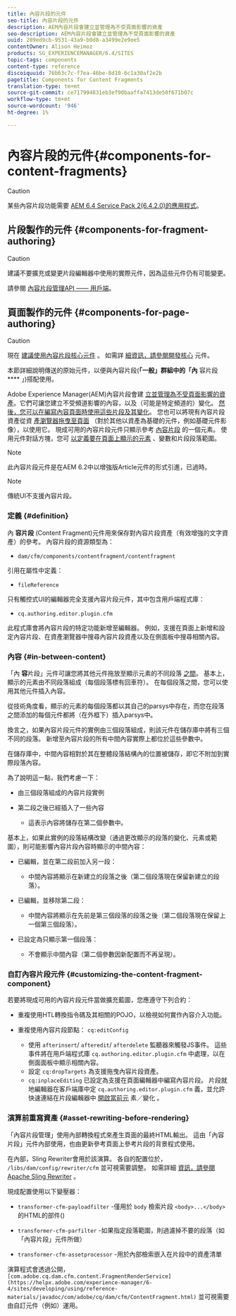 ```yaml
---
title: 內容片段的元件
seo-title: 內容片段的元件
description: AEM內容片段會建立並管理為不受頁面影響的資產
seo-description: AEM內容片段會建立並管理為不受頁面影響的資產
uuid: 289ed9cb-9531-43a9-b0d8-a3499e2e9ee5
contentOwner: Alison Heimoz
products: SG_EXPERIENCEMANAGER/6.4/SITES
topic-tags: components
content-type: reference
discoiquuid: 76b63c7c-f7ea-46be-8d10-6c1a30af2e2b
pagetitle: Components for Content Fragments
translation-type: tm+mt
source-git-commit: ce717994831eb3ef90baaffa7413de50f671b07c
workflow-type: tm+mt
source-wordcount: '946'
ht-degree: 1%

---
```



# 內容片段的元件{#components-for-content-fragments}

>[!CAUTION]
>
>某些內容片段功能需要 [AEM 6.4 Service Pack 2(6.4.2.0)的應用程式](/help/release-notes/sp-release-notes.md)。

## 片段製作的元件 {#components-for-fragment-authoring}

>[!CAUTION]
>
>建議不要擴充或變更片段編輯器中使用的實際元件，因為這些元件仍有可能變更。

請參閱 [內容片段管理API —— 用戶端](/help/sites-developing/customizing-content-fragments.md#the-content-fragment-management-api-client-side)。

## 頁面製作的元件 {#components-for-page-authoring}

>[!CAUTION]
>
>現在 [建議使用內容片段核心元件](https://helpx.adobe.com/experience-manager/core-components/using/content-fragment-component.html) 。 如需詳 [細資訊，請參閱開發核心](https://helpx.adobe.com/experience-manager/core-components/using/developing.html) 元件。
>
>本節詳細說明傳送的原始元件，以便與內容片段(**「一般」群組中的「內** 容片段 **** 」)搭配使用。

Adobe Experience Manager(AEM)內容片段會建 [立並管理為不受頁面影響的資產](/help/assets/content-fragments.md)。它們可讓您建立不受頻道影響的內容，以及（可能是特定頻道的）變化。 [然後，您可以在編寫內容頁面時使用這些片段及其變化](/help/sites-authoring/content-fragments.md)。 您也可以將現有內容片段資產從資 [產瀏覽器拖曳至頁面](/help/sites-authoring/content-fragments.md#adding-a-content-fragment-to-your-page) （對於其他以資產為基礎的元件，例如基礎元件影像），以使用它。 現成可用的內容片段元件只顯示參考 [內容片段](/help/assets/content-fragments.md#constituent-parts-of-a-content-fragment) 的一個元素。 使用元件對話方塊，您可 [以定義要在頁面上顯示的元素](/help/assets/content-fragments.md#constituent-parts-of-a-content-fragment) 、變數和片段段落範圍。

>[!NOTE]
>
>此內容片段元件是在AEM 6.2中以增強版Article元件的形式引進，已過時。

>[!NOTE]
>
>傳統UI不支援內容片段。

### 定義 {#definition}

內 **容片段** (Content Fragment)元件用來保存對內容片段資產（有效增強的文字資產）的參考。 內容片段的資源類型為：

* `dam/cfm/components/contentfragment/contentfragment`

引用在屬性中定義：

* `fileReference`

只有觸控式UI的編輯器完全支援內容片段元件，其中包含用戶端程式庫：

* `cq.authoring.editor.plugin.cfm`

此程式庫會將內容片段的特定功能新增至編輯器。 例如，支援在頁面上新增和設定內容片段、在資產瀏覽器中搜尋內容片段資產以及在側面板中搜尋相關內容。

### 內容 {#in-between-content}

「內 **容**&#x200B;片段」元件可讓您將其他元件拖放至顯示元素的不同段落 [之間](/help/assets/content-fragments.md#constituent-parts-of-a-content-fragment)。 基本上，顯示的元素由不同段落組成（每個段落標有回車符）。 在每個段落之間，您可以使用其他元件插入內容。

從技術角度看，顯示的元素的每個段落都以其自己的parsys中存在，而您在段落之間添加的每個元件都將（在外框下）插入parsys中。

換言之，如果內容片段元件的實例由三個段落組成，則該元件在儲存庫中將有三個不同的段落。 新增至內容片段的所有中間內容實際上都位於這些參數中。

在儲存庫中，中間內容相對於其在整體段落結構內的位置被儲存，即它不附加到實際段落內容。

為了說明這一點，我們考慮一下：

* 由三個段落組成的內容片段實例
* 第二段之後已經插入了一些內容

   * 這表示內容將儲存在第二個參數中。

基本上，如果此實例的段落結構改變（通過更改顯示的段落的變化、元素或範圍），則可能影響內容片段內容時顯示的中間內容：

* 已編輯，並在第二段前加入另一段：

   * 中間內容將顯示在新建立的段落之後（第二個段落現在保留新建立的段落）。

* 已編輯，並移除第二段：

   * 中間內容將顯示在先前是第三個段落的段落之後（第二個段落現在保留上一個第三個段落）。

* 已設定為只顯示第一個段落：

   * 不會顯示中間內容（第二個參數因新配置而不再呈現）。

### 自訂內容片段元件 {#customizing-the-content-fragment-component}

若要將現成可用的內容片段元件當做擴充藍圖，您應遵守下列合約：

* 重複使用HTL轉換指令碼及其相關的POJO，以檢視如何實作內容介入功能。
* 重複使用內容片段節點： `cq:editConfig`

   * 使用 `afterinsert`/ `afteredit`/ `afterdelete` 監聽器來觸發JS事件。 這些事件將在用戶端程式庫 `cq.authoring.editor.plugin.cfm` 中處理，以在側面面板中顯示相關內容。
   * 設定 `cq:dropTargets` 為支援拖曳內容片段資產。
   * `cq:inplaceEditing` 已設定為支援在頁面編輯器中編寫內容片段。 片段就地編輯器在客戶端庫中定 `cq.authoring.editor.plugin.cfm` 義，並允許快速連結在片段編輯器中 [開啟當前元](/help/assets/content-fragments.md#constituent-parts-of-a-content-fragment) 素／變化 [](/help/assets/content-fragments-variations.md)。

### 演算前重寫資產 {#asset-rewriting-before-rendering}

「內容片段管理」使用內部轉換程式來產生頁面的最終HTML輸出。 這由「內容片段」元件內部使用，也由更新參考頁面上參考片段的背景程式使用。

在內部，Sling Rewriter會用於該演算。 各自的配置位於， `/libs/dam/config/rewriter/cfm` 並可視需要調整。 如需詳細 [資訊，請參閱Apache Sling Rewriter](https://sling.apache.org/documentation/bundles/output-rewriting-pipelines-org-apache-sling-rewriter.html) 。

現成配置使用以下變壓器：

* `transformer-cfm-payloadfilter` -僅用於 `body` 檢索片段 `<body>...</body>`的HTML的部件()

* `transformer-cfm-parfilter` -如果指定段落範圍，則過濾掉不要的段落（如「內容片段」元件所做）
* `transformer-cfm-assetprocessor` -用於內部檢索嵌入在片段中的資產清單

演算程式會透過公開， ` [com.adobe.cq.dam.cfm.content.FragmentRenderService](https://helpx.adobe.com/experience-manager/6-4/sites/developing/using/reference-materials/javadoc/com/adobe/cq/dam/cfm/ContentFragment.html)` 並可視需要由自訂元件（例如）運用。